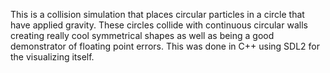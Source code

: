 This is a collision simulation that places circular particles in a circle that have applied gravity. These circles collide with continuous circular walls creating really cool symmetrical shapes as well as being a good demonstrator of floating point errors. This was done in C++ using SDL2 for the visualizing itself.
